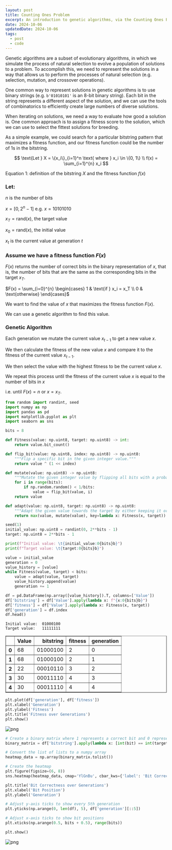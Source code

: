 ```yaml
---
layout: post
title: Counting Ones Problem
excerpt: An introduction to genetic algorithms, via the Counting Ones Problem.
date: 2024-10-06
updatedDate: 2024-10-06
tags:
  - post
  - code
---
```


Genetic algorithms are a subset of evolutionary algorithms, in which we simulate the process of natural selection to evolve a population of solutions to a problem. To accomplish this, we need to represent the solutions in a way that allows us to perform the processes of natural selection (e.g. selection, mutation, and crossover operations).

One common way to represent solutions in genetic algorithms is to use binary strings (e.g. `b'01010101'` is an 8-bit binary string). Each bit in the string represents a different aspect of the solution, and we can use the tools of combinatorics to efficiently create large numbers of diverse solutions.

When iterating on solutions, we need a way to evaluate how good a solution is. One common approach is to assign a fitness score to the solution, which we can use to select the fittest solutions for breeding.

As a simple example, we could search for a particular bitstring pattern that maximizes a fitness function, and our fitness function could be the number of 1s in the bitstring.

$$
\text{Let } X = \{x_i\}_{i=1}^n \text{ where } x_i \in \{0, 1\} \\
f(x) = \sum_{i=1}^{n} x_i
$$

Equation 1: definition of the bitstring $X$ and the fitness function $f(x)$


### Let:

$n$ is the number of bits

$x = [0, 2^n-1]$ e.g. $x = 10101010$

$x_T = \text{rand}(x)$, the target value

$x_0 = \text{rand}(x)$, the initial value

$x_t$ is the current value at generation $t$

### Assume we have a fitness function $F(x)$
$F(x)$ returns the number of correct bits in the binary representation of $x$, that is, the number of bits that are the same as the corresponding bits in the target $x_T$.

$F(x) = \sum_{i=0}^{n}
  \begin{cases}
    1 & \text{if } x_i = x_T \\
    0 & \text{otherwise}
  \end{cases}$

We want to find the value of $x$ that maximizes the fitness function $F(x)$.

We can use a genetic algorithm to find this value.

### Genetic Algorithm

Each generation we mutate the current value $x_{t-1}$ to get a new value $x$.

We then calculate the fitness of the new value $x$ and compare it to the fitness of the current value $x_{t-1}$.

We then select the value with the highest fitness to be the current value $x$.

We repeat this process until the fitness of the current value $x$ is equal to the number of bits in $x$

i.e. until $F(x) = n$ or $x = x_T$.


```python
from random import randint, seed
import numpy as np
import pandas as pd
import matplotlib.pyplot as plt
import seaborn as sns

bits = 8
```


```python
def Fitness(value: np.uint8, target: np.uint8) -> int:
    return value.bit_count()

```


```python
def flip_bit(value: np.uint8, index: np.uint8) -> np.uint8:
    """Flip a specific bit in the given integer value."""
    return value ^ (1 << index)

def mutate(value: np.uint8) -> np.uint8:
    """Mutate the given integer value by flipping all bits with a probability of 1/bits."""
    for i in range(bits):
        if np.random.random() < 1/bits:
            value = flip_bit(value, i)
    return value

def adapt(value: np.uint8, target: np.uint8) -> np.uint8:
    """Adapt the given value towards the target by either keeping it or mutating it."""
    return max(value, mutate(value), key=lambda x: Fitness(x, target))
```


```python
seed(1)
initial_value: np.uint8 = randint(0, 2**bits - 1)
target: np.uint8 = 2**bits - 1

print(f"Initial value: \t{initial_value:0{bits}b}")
print(f"Target value: \t{target:0{bits}b}")

value = initial_value
generation = 0
value_history = [value]
while Fitness(value, target) < bits:
    value = adapt(value, target)
    value_history.append(value)
    generation += 1

df = pd.DataFrame(np.array([value_history]).T, columns=['Value'])
df['bitstring'] = df['Value'].apply(lambda x: f"{x:0{bits}b}")
df['fitness'] = df['Value'].apply(lambda x: Fitness(x, target))
df['generation'] = df.index
df.head()
```

    Initial value: 	01000100
    Target value: 	11111111





<div>
<style scoped>
    .dataframe tbody tr th:only-of-type {
        vertical-align: middle;
    }

    .dataframe tbody tr th {
        vertical-align: top;
    }

    .dataframe thead th {
        text-align: right;
    }
</style>
<table border="1" class="dataframe">
  <thead>
    <tr style="text-align: right;">
      <th></th>
      <th>Value</th>
      <th>bitstring</th>
      <th>fitness</th>
      <th>generation</th>
    </tr>
  </thead>
  <tbody>
    <tr>
      <th>0</th>
      <td>68</td>
      <td>01000100</td>
      <td>2</td>
      <td>0</td>
    </tr>
    <tr>
      <th>1</th>
      <td>68</td>
      <td>01000100</td>
      <td>2</td>
      <td>1</td>
    </tr>
    <tr>
      <th>2</th>
      <td>22</td>
      <td>00010110</td>
      <td>3</td>
      <td>2</td>
    </tr>
    <tr>
      <th>3</th>
      <td>30</td>
      <td>00011110</td>
      <td>4</td>
      <td>3</td>
    </tr>
    <tr>
      <th>4</th>
      <td>30</td>
      <td>00011110</td>
      <td>4</td>
      <td>4</td>
    </tr>
  </tbody>
</table>
</div>




```python
plt.plot(df['generation'], df['fitness'])
plt.xlabel('Generation')
plt.ylabel('Fitness')
plt.title('Fitness over Generations')
plt.show()

```


![png](/zachparent-site/counting-ones-problem_files/counting-ones-problem_7_0.png)



```python
# Create a binary matrix where 1 represents a correct bit and 0 represents an incorrect bit
binary_matrix = df['bitstring'].apply(lambda x: [int(bit) == int(target_bit) for bit, target_bit in zip(x, f"{target:0{bits}b}")])

# Convert the list of lists to a numpy array
heatmap_data = np.array(binary_matrix.tolist())

# Create the heatmap
plt.figure(figsize=(6, 8))
sns.heatmap(heatmap_data, cmap='YlGnBu', cbar_kws={'label': 'Bit Correctness', 'ticks': [0, 1]})

plt.title('Bit Correctness over Generations')
plt.xlabel('Bit Position')
plt.ylabel('Generation')

# Adjust y-axis ticks to show every 5th generation
plt.yticks(np.arange(0, len(df), 5), df['generation'][::5])

# Adjust x-axis ticks to show bit positions
plt.xticks(np.arange(0.5, bits + 0.5), range(bits))

plt.show()

```


![png](/zachparent-site/counting-ones-problem_files/counting-ones-problem_8_0.png)

